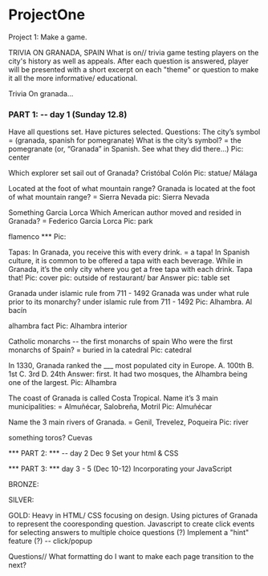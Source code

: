 # ProjectOne
Project 1: Make a game. 

TRIVIA ON GRANADA, SPAIN 
What is on//
trivia game testing players on the city's history as well as appeals. After each question is answered, player will be presented with a short excerpt on each "theme" or question to make it all the more informative/ educational. 

Trivia 
On granada… 

### PART 1:  -- day 1 (Sunday 12.8)

Have all questions set. Have pictures selected. 
Questions: 
The city’s symbol = (granada, spanish for pomegranate) 
What is the city’s symbol?
= the pomegranate (or, “Granada” in Spanish. See what they did there…)
Pic: center 

Which explorer set sail out of Granada?
Cristóbal Colón 
Pic: statue/ Málaga 

Located at the foot of what mountain range? 
Granada is located at the foot of what mountain range?
	= Sierra Nevada
pic: Sierra Nevada 

Something Garcia Lorca
Which American author moved and resided in Granada? 
= Federico Garcia Lorca
	Pic: park

flamenco *** 
	Pic: 

Tapas:
In Granada, you receive this with every drink. 
= a tapa! In Spanish culture, it is common to be offered a tapa with each beverage. While in Granada, it’s the only city where you get a free tapa with each drink. Tapa that! 
Pic: cover pic: outside of restaurant/ bar
Answer pic: table set 

Granada under islamic rule from 711 - 1492
Granada was under what rule prior to its monarchy? 
under islamic rule from 711 - 1492
	Pic: Alhambra. Al bacín 

alhambra fact
	Pic: Alhambra interior 

Catholic monarchs -- the first monarchs of spain 
Who were the first monarchs of Spain? 
= buried in la catedral 
	Pic: catedral

In 1330, Granada ranked the ___ most populated city in Europe. 
A. 100th
B. 1st
C. 3rd
D. 24th
Answer: first. It had two mosques, the Alhambra being one of the largest. 
Pic: Alhambra 

The coast of Granada is called Costa Tropical. Name it’s 3 main municipalities:
= Almuñécar, Salobreña, Motril 
Pic: Almuñécar 

Name the 3 main rivers of Granada.
= Genil, Trevelez, Poqueira
Pic: river 

something toros?
Cuevas

*** PART 2: *** -- day 2 Dec 9
Set your html & CSS 

*** PART 3: *** day 3 - 5 (Dec 10-12)
Incorporating your JavaScript 


BRONZE:

SILVER:

GOLD:
Heavy in HTML/ CSS focusing on design. Using pictures of Granada to represent the cooresponding question. 
Javascript to create click events for selecting answers to multiple choice questions (?)
Implement a "hint" feature (?) -- click/popup


Questions// 
What formatting do I want to make each page transition to the next? 
